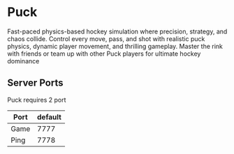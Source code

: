 # Puck

Fast-paced physics-based hockey simulation where precision, strategy, and chaos collide. Control every move, pass, and shot with realistic puck physics, dynamic player movement, and thrilling gameplay. Master the rink with friends or team up with other Puck players for ultimate hockey dominance


## Server Ports

Puck requires 2 port


| Port        | default |
|-------------|---------|
| Game        | 7777   |
| Ping        | 7778   |
